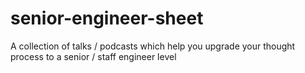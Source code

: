 # senior-engineer-sheet
A collection of talks / podcasts which help you upgrade your thought process to a senior / staff engineer level
